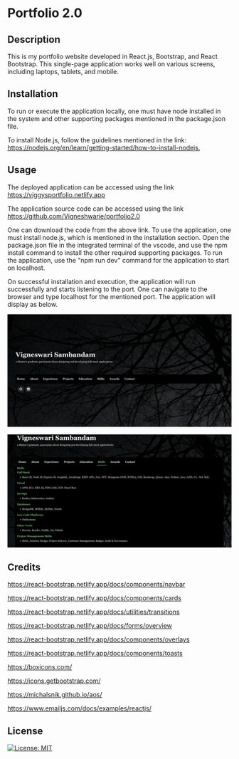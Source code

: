 # Portfolio 2.0

## Description
This is my portfolio website developed in React.js, Bootstrap, and React Bootstrap. This single-page application works well on various screens, including laptops, tablets, and mobile.

## Installation

To run or execute the application locally, one must have node installed in the system and other supporting packages mentioned in the package.json file.

To install Node.js, follow the guidelines mentioned in the link: https://nodejs.org/en/learn/getting-started/how-to-install-nodejs, 

## Usage

The deployed application can be accessed using the link https://viggysportfolio.netlify.app

The application source code can be accessed using the link https://github.com/Vigneshwarie/portfolio2.0

One can download the code from the above link. To use the application, one must install node.js, which is mentioned in the installation section. Open the package.json file in the integrated terminal of the vscode, and use the npm install command to install the other required supporting packages. To run the application, use the "npm run dev" command for the application to start on localhost.

On successful installation and execution, the application will run successfully and starts listening to the port. One can navigate to the browser and type localhost for the mentioned port. The application will display as below.

![alt text](myportfolio/src/assets/images/Homepage.png)

![alt text](myportfolio/src/assets/images/Skills.png)

## Credits

https://react-bootstrap.netlify.app/docs/components/navbar

https://react-bootstrap.netlify.app/docs/components/cards

https://react-bootstrap.netlify.app/docs/utilities/transitions

https://react-bootstrap.netlify.app/docs/forms/overview

https://react-bootstrap.netlify.app/docs/components/overlays

https://react-bootstrap.netlify.app/docs/components/toasts

https://boxicons.com/

https://icons.getbootstrap.com/

https://michalsnik.github.io/aos/

https://www.emailjs.com/docs/examples/reactjs/

## License

 [![License: MIT](https://img.shields.io/badge/License-MIT-blue.svg)](https://opensource.org/licenses/MIT)